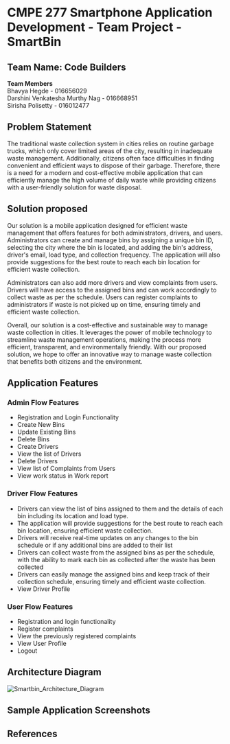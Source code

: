 # CMPE 277 Smartphone Application Development - Team Project - SmartBin

## Team Name: Code Builders
<b>Team Members</b><br/>
Bhavya Hegde - 016656029 <br/>
Darshini Venkatesha Murthy Nag - 016668951<br/>
Sirisha Polisetty - 016012477<br/>

## Problem Statement

 The traditional waste collection system in cities relies on routine garbage trucks, which only cover limited areas of the city, resulting in inadequate waste management. Additionally, citizens often face difficulties in finding convenient and efficient ways to dispose of their garbage. Therefore, there is a need for a modern and cost-effective mobile application that can efficiently manage the high volume of daily waste while providing citizens with a user-friendly solution for waste disposal.
 
 ## Solution proposed
  Our solution is a mobile application designed for efficient waste management that offers features for both administrators, drivers, and users. Administrators can create and manage bins by assigning a unique bin ID, selecting the city where the bin is located, and adding the bin's address, driver's email, load type, and collection frequency. The application will also provide suggestions for the best route to reach each bin location for efficient waste collection.

Administrators can also add more drivers and view complaints from users. Drivers will have access to the assigned bins and can work accordingly to collect waste as per the schedule. Users can register complaints to administrators if waste is not picked up on time, ensuring timely and efficient waste collection.

Overall, our solution is a cost-effective and sustainable way to manage waste collection in cities. It leverages the power of mobile technology to streamline waste management operations, making the process more efficient, transparent, and environmentally friendly. With our proposed solution, we hope to offer an innovative way to manage waste collection that benefits both citizens and the environment.

## Application Features
### Admin Flow Features
* Registration and Login Functionality
* Create New Bins
* Update Existing Bins
* Delete Bins
* Create Drivers
* View the list of Drivers
* Delete Drivers
* View list of Complaints from Users
* View work status in Work report 

### Driver Flow Features
* Drivers can view the list of bins assigned to them and the details of each bin including its location and load type.
* The application will provide suggestions for the best route to reach each bin location, ensuring efficient waste collection.
* Drivers will receive real-time updates on any changes to the bin schedule or if any additional bins are added to their list
* Drivers can collect waste from the assigned bins as per the schedule, with the ability to mark each bin as collected after the waste has been collected
* Drivers can easily manage the assigned bins and keep track of their collection schedule, ensuring timely and efficient waste collection.
* View Driver Profile

### User Flow Features
* Registration and login functionality
* Register complaints 
* View the previously registered complaints
* View User Profile
* Logout

## Architecture Diagram

![Smartbin_Architecture_Diagram](https://user-images.githubusercontent.com/111547793/235609662-c754d3f7-c48f-4ef9-8ec9-725a0e5f0767.jpeg)

## Sample Application Screenshots

## References

